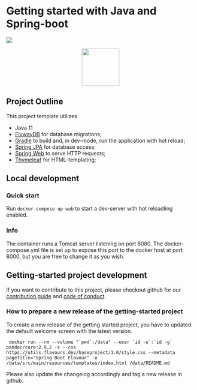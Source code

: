 # Getting started with Java and Spring-boot

![](https://github.com/flavours/documentation/workflows/CI/badge.svg)

<p align="center">
  <img src="https://utils.flavours.dev/presskit/spring_boot_flavour_glossy.svg" width="100">
</p>

## Project Outline
This project template utilizes

* Java 11
* [FlywayDB](https://flywaydb.org/) for database migrations;
* [Gradle](https://gradle.org/) to build and, in dev-mode, run the application with hot reload;
* [Spring JPA](https://docs.spring.io/spring-data/jpa/docs/current/reference/html/) for database access;
* [Spring Web](https://spring.io/guides/gs/serving-web-content/) to serve HTTP requests;
* [Thymeleaf](https://www.thymeleaf.org/doc/tutorials/3.0/thymeleafspring.html) for HTML-templating;

## Local development
### Quick start
Run `docker-compose up web` to start a dev-server with hot reloadling enabled.

### Info
The container runs a Tomcat server listening on port 8080. The docker-compose.yml file is set up to
expose this port to the docker host at port 8000, but you are free to change it as you wish.



## Getting-started project development

If you want to contribute to this project, please checkout github for our [contribution guide](https://github.com/flavours/getting-started-with-spring-boot/blob/master/CONTRIBUTING.md) and [code of conduct](https://github.com/flavours/getting-started-with-spring-boot/blob/master/CODE_OF_CONDUCT.md).

### How to prepare a new release of the getting-started project

To create a new release of the getting started project, you have to updated the default welcome screen with the latest version. 

```
 docker run --rm --volume "`pwd`:/data" --user `id -u`:`id -g` pandoc/core:2.9.2 -s --css https://utils.flavours.dev/baseproject/1.0/style.css --metadata pagetitle="Spring Boot Flavour" -o /data/src/main/resources/templates/index.html /data/README.md
```

Please also update the changelog accordingly and tag a new release in github.

